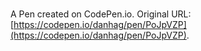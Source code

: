 # 

A Pen created on CodePen.io. Original URL: [https://codepen.io/danhag/pen/PoJpVZP](https://codepen.io/danhag/pen/PoJpVZP).

